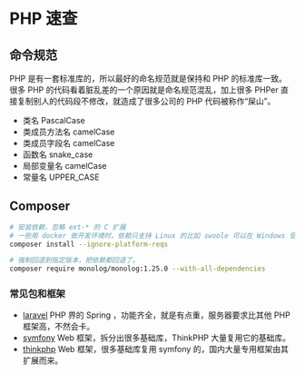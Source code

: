 # PHP 速查

## 命令规范

PHP 是有一套标准库的，所以最好的命名规范就是保持和 PHP 的标准库一致。
很多 PHP 的代码看着脏乱差的一个原因就是命名规范混乱，加上很多 PHPer 直接复制别人的代码段不修改，就造成了很多公司的 PHP 代码被称作“屎山”。

- 类名 PascalCase
- 类成员方法名 camelCase
- 类成员字段名 camelCase
- 函数名 snake_case
- 局部变量名 camelCase
- 常量名 UPPER_CASE


## Composer

```bash
# 安装依赖，忽略 ext-* 的 C 扩展
# 一些用 docker 做开发环境时，依赖只支持 Linux 的比如 swoole 可以在 Windows 安装依赖。
composer install --ignore-platform-reqs

# 强制回退到指定版本，把依赖都回退了。
composer require monolog/monolog:1.25.0 --with-all-dependencies
```

### 常见包和框架

- [laravel](https://github.com/laravel/laravel) PHP 界的 Spring ，功能齐全，就是有点重，服务器要求比其他 PHP 框架高，不然会卡。
- [symfony](https://github.com/symfony/symfony) Web 框架，拆分出很多基础库，ThinkPHP 大量复用它的基础库。
- [thinkphp](https://github.com/top-think/framework) Web 框架，很多基础库复用 symfony 的，国内大量专用框架由其扩展而来。
